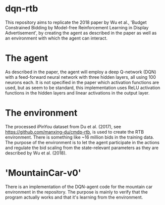 # dqn-rtb
This repository aims to replicate the 2018 paper by Wu et al., 'Budget Constrained Bidding by Model-free Reinforcement Learning in Display Advertisement', by creating the agent as described in the paper as well as an environment with which the agent can interact.

# The agent
As described in the paper, the agent will employ a deep Q-network (DQN) with a feed-forward neural network with three hidden layers, all using 100 neurons each. It is not specified in the paper which activation functions are used, but as seem to be standard, this implementation uses ReLU activation functions in the hidden layers and linear activations in the output layer. 

# The environment
The processed iPinYou dataset from Du et al. (2017), see https://github.com/manxing-du/cmdp-rtb, is used to create the RTB environment. There is something like ~16 million bids in the training data. The purpose of the environment is to let the agent participate in the actions and regulate the bid scaling from the state-relevant parameters as they are described by Wu et al. (2018).

# 'MountainCar-v0'
There is an implementation of the DQN-agent code for the mountain car environment in the repository. The purpose is mainly to verify that the program actually works and that it's learning from the environment. 

